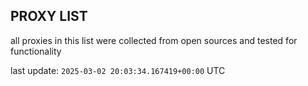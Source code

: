 ## PROXY LIST

all proxies in this list were collected from open sources and tested for functionality

last update: `2025-03-02 20:03:34.167419+00:00` UTC